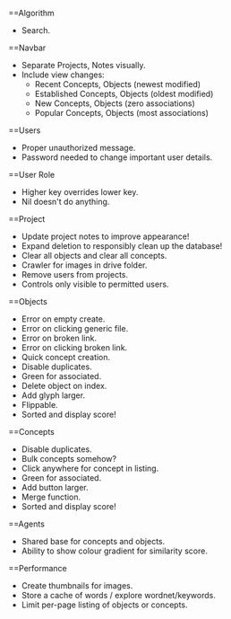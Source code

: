 ==Algorithm
* Search.

==Navbar
* Separate Projects, Notes visually.
* Include view changes:
  * Recent Concepts, Objects (newest modified)
  * Established Concepts, Objects (oldest modified)
  * New Concepts, Objects (zero associations)
  * Popular Concepts, Objects (most associations)

==Users
* Proper unauthorized message.
* Password needed to change important user details.

==User Role
* Higher key overrides lower key.
* Nil doesn't do anything.

==Project
* Update project notes to improve appearance!
* Expand deletion to responsibly clean up the database!
* Clear all objects and clear all concepts.
* Crawler for images in drive folder.
* Remove users from projects.
* Controls only visible to permitted users.

==Objects
* Error on empty create.
* Error on clicking generic file.
* Error on broken link.
* Error on clicking broken link.
* Quick concept creation.
* Disable duplicates.
* Green for associated.
* Delete object on index.
* Add glyph larger.
* Flippable.
* Sorted and display score!

==Concepts
* Disable duplicates.
* Bulk concepts somehow?
* Click anywhere for concept in listing.
* Green for associated.
* Add button larger.
* Merge function.
* Sorted and display score!

==Agents
* Shared base for concepts and objects.
* Ability to show colour gradient for similarity score.

==Performance
* Create thumbnails for images.
* Store a cache of words / explore wordnet/keywords.
* Limit per-page listing of objects or concepts.
